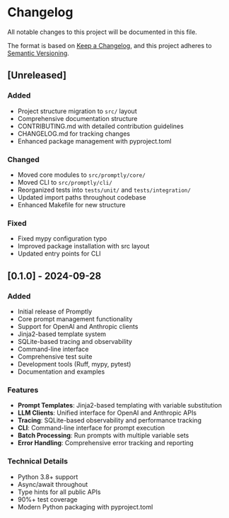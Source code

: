 # Changelog

All notable changes to this project will be documented in this file.

The format is based on [Keep a Changelog](https://keepachangelog.com/en/1.0.0/),
and this project adheres to [Semantic Versioning](https://semver.org/spec/v2.0.0.html).

## [Unreleased]

### Added
- Project structure migration to `src/` layout
- Comprehensive documentation structure
- CONTRIBUTING.md with detailed contribution guidelines
- CHANGELOG.md for tracking changes
- Enhanced package management with pyproject.toml

### Changed
- Moved core modules to `src/promptly/core/`
- Moved CLI to `src/promptly/cli/`
- Reorganized tests into `tests/unit/` and `tests/integration/`
- Updated import paths throughout codebase
- Enhanced Makefile for new structure

### Fixed
- Fixed mypy configuration typo
- Improved package installation with src layout
- Updated entry points for CLI

## [0.1.0] - 2024-09-28

### Added
- Initial release of Promptly
- Core prompt management functionality
- Support for OpenAI and Anthropic clients
- Jinja2-based template system
- SQLite-based tracing and observability
- Command-line interface
- Comprehensive test suite
- Development tools (Ruff, mypy, pytest)
- Documentation and examples

### Features
- **Prompt Templates**: Jinja2-based templating with variable substitution
- **LLM Clients**: Unified interface for OpenAI and Anthropic APIs
- **Tracing**: SQLite-based observability and performance tracking
- **CLI**: Command-line interface for prompt execution
- **Batch Processing**: Run prompts with multiple variable sets
- **Error Handling**: Comprehensive error tracking and reporting

### Technical Details
- Python 3.8+ support
- Async/await throughout
- Type hints for all public APIs
- 90%+ test coverage
- Modern Python packaging with pyproject.toml
